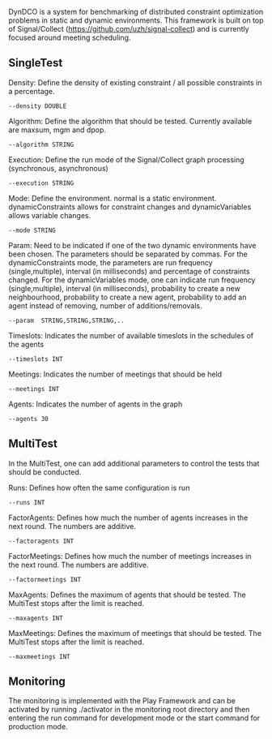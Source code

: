 DynDCO is a system for benchmarking of distributed constraint optimization problems in static and dynamic environments. This framework is built on top of Signal/Collect (https://github.com/uzh/signal-collect) and is currently focused around meeting scheduling.

SingleTest
--------------------------
Density: Define the density of existing constraint / all possible constraints in a percentage.

`--density DOUBLE`

Algorithm: Define the algorithm that should be tested. Currently available are maxsum, mgm and dpop.

`--algorithm STRING`

Execution: Define the run mode of the Signal/Collect graph processing (synchronous, asynchronous)

`--execution STRING`

Mode: Define the environment. normal is a static environment. dynamicConstraints allows for constraint changes and dynamicVariables allows variable changes.

`--mode STRING`

Param: Need to be indicated if one of the two dynamic environments have been chosen. The parameters should be separated by commas. For the dynamicConstraints mode, the parameters are run frequency (single,multiple), interval (in milliseconds) and percentage of constraints changed. For the dynamicVariables mode, one can indicate run frequency (single,multiple), interval (in milliseconds), probability to create a new neighbourhood, probability to create a new agent, probability to add an agent instead of removing, number of additions/removals.

`--param  STRING,STRING,STRING,..`

Timeslots: Indicates the number of available timeslots in the schedules of the agents

`--timeslots INT`

Meetings: Indicates the number of meetings that should be held

`--meetings INT`

Agents: Indicates the number of agents in the graph

`--agents 30`


MultiTest
-------------------------
In the MultiTest, one can add additional parameters to control the tests that should be conducted.

Runs: Defines how often the same configuration is run

`--runs INT`

FactorAgents: Defines how much the number of agents increases in the next round. The numbers are additive.

`--factoragents INT`

FactorMeetings: Defines how much the number of meetings increases in the next round. The numbers are additive.

`--factormeetings INT`

MaxAgents: Defines the maximum of agents that should be tested. The MultiTest stops after the limit is reached.

`--maxagents INT`

MaxMeetings: Defines the maximum of meetings that should be tested. The MultiTest stops after the limit is reached.

`--maxmeetings INT`

Monitoring
-------------------------
The monitoring is implemented with the Play Framework and can be activated by running ./activator in the monitoring root directory and then entering the run command for development mode or the start command for production mode.
